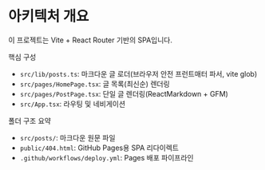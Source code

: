 # 아키텍처 개요

이 프로젝트는 Vite + React Router 기반의 SPA입니다.

핵심 구성
- `src/lib/posts.ts`: 마크다운 글 로더(브라우저 안전 프런트매터 파서, vite glob)
- `src/pages/HomePage.tsx`: 글 목록(최신순) 렌더링
- `src/pages/PostPage.tsx`: 단일 글 렌더링(ReactMarkdown + GFM)
- `src/App.tsx`: 라우팅 및 네비게이션

폴더 구조 요약
- `src/posts/`: 마크다운 원문 파일
- `public/404.html`: GitHub Pages용 SPA 리다이렉트
- `.github/workflows/deploy.yml`: Pages 배포 파이프라인
